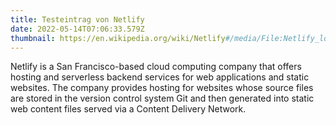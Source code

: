 ```yaml
---
title: Testeintrag von Netlify
date: 2022-05-14T07:06:33.579Z
thumbnail: https://en.wikipedia.org/wiki/Netlify#/media/File:Netlify_logo.svg
---
```

Netlify is a San Francisco-based cloud computing company that offers hosting and serverless backend services for web applications and static websites. The company provides hosting for websites whose source files are stored in the version control system Git and then generated into static web content files served via a Content Delivery Network.